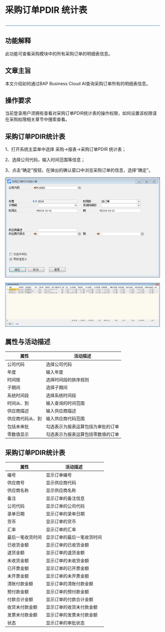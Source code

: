 # 采购订单PDIR 统计表

![img](图片/横线.png)

## 功能解释

此功能可查看采购模块中的所有采购订单的明细表信息。

## 文章主旨 

本文介绍如何通过BAP Business Cloud AI查询采购订单所有的明细表信息。

## 操作要求 

当前登录用户须拥有查看对采购订单PDIR统计表的操作权限，如何设置该权限请在采购权限相关章节中搜索查看。

## 采购订单PDIR统计表

1、打开系统主菜单中选择 采购->报表->采购订单PDIR 统计表；

2、选择公司代码，输入时间范围等信息；

3、点击“确定”按钮，在弹出的确认窗口中浏览采购订单的信息，选择“确定”。

![image-20191203152814635](图片/采购订单PDIR统计表1.png)

![image-20191203152746631](图片/采购订单PDIR统计表2.png)

## 属性与活动描述

| 属性             | 活动描述                           |
| ---------------- | ---------------------------------- |
| 公司代码         | 选择公司代码                       |
| 年度             | 输入年度                           |
| 时间按           | 选择时间段的排序规则               |
| 子期间           | 选择子期间                         |
| 系统时间段       | 选择系统时间段                     |
| 时间从、到       | 输入查询的时间范围                 |
| 供应商描述       | 输入供应商描述                     |
| 供应商代码从、到 | 输入供应商代码范围                 |
| 包括未审批       | 勾选表示为报表运算包括为审批的订单 |
| 零数值显示       | 勾选表示为报表运算包括零数值的订单 |

## 采购订单PDIR统计表

| 属性             | 活动描述                   |
| ---------------- | -------------------------- |
| 编号             | 显示订单编号               |
| 供应商号         | 显示供应商代码             |
| 供应商名称       | 显示供应商名称             |
| 备注             | 显示订单的备注信息         |
| 公司代码         | 显示订单的公司代码         |
| 录单日期         | 显示订单的录单日期         |
| 货币             | 显示订单的货币             |
| 汇率             | 显示订单的汇率             |
| 最后一笔收货时间 | 显示订单的最后一笔收货时间 |
| 已收货金额       | 显示订单的已收货金额       |
| 退货金额         | 显示订单的退货金额         |
| 未收货金额       | 显示订单的未收货金额       |
| 已开票金额       | 显示订单的已开票金额       |
| 未开票金额       | 显示订单的未开票金额       |
| 清账付款金额     | 显示订单的清账付款金额     |
| 预付款金额       | 显示订单的预付款金额       |
| 付款合计金额     | 显示订单的付款合计金额     |
| 收货未付款金额   | 显示订单的收货未付款金额   |
| 发票未付款金额   | 显示订单的发票未付款金额   |
| 状态             | 显示订单的审批状态         |



